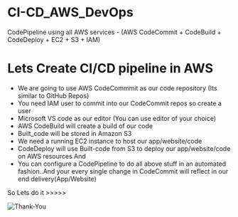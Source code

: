 # CI-CD_AWS_DevOps
CodePipeline using all AWS services - (AWS CodeCommit + CodeBuild + CodeDeploy + EC2 + S3 + IAM)

# Lets Create CI/CD pipeline in AWS 

- We are going to use AWS CodeCommmit as our code repository (Its similar to GitHub Repos)
- You need IAM user to commit into our CodeCommit repos so create a user
- Microsoft VS code as our editor (You can use editor of your choice)
- AWS CodeBuild will create a build of our code
- Built_code will be stored in Amazon S3
- We need a running EC2 instance to host our app/website/code
- CodeDeploy will use Built-code from S3 to deploy our app/website/code on AWS resources
And
- You can configure a CodePipeline to do all above stuff in an automated fashion..And your every single change in CodeCommit will reflect in our end delivery(App/Website)

So Lets do it >>>>>

![Thank-You](https://user-images.githubusercontent.com/117350787/224546984-b791a2b9-1a3a-4109-bc27-9c2a1a168677.jpeg)
